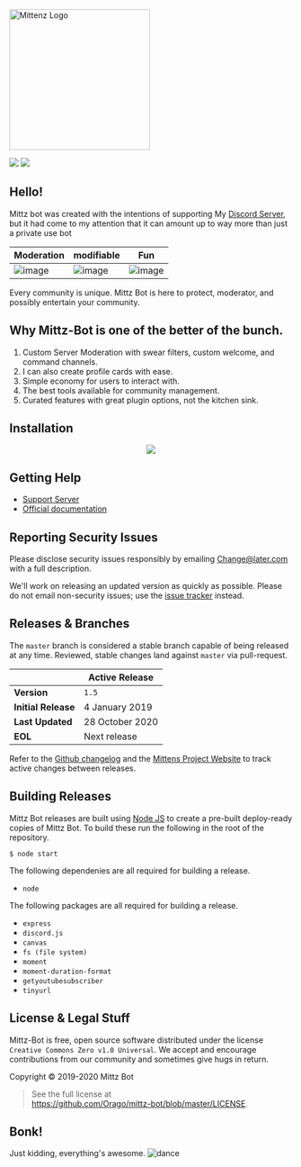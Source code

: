 
<img src="https://cdn.glitch.com/65f81ac1-5972-4a88-a61a-62585d79cfc0%2Fboxie-2048px.png" alt="Mittenz Logo" height=250 width=250/>

[![](https://img.shields.io/github/license/orago/mittz-bot.svg)](https://github.com/orago/mittz-bot/blob/master/LICENSE)
![](https://img.shields.io/github/commits-since/orago/mittz-bot/master.svg)


## Hello!

Mittz bot was created with the intentions of supporting My [Discord Server](https://discord.gg/zzthRpu), but it had come to my attention that it can amount up to way more than just a private use bot

| Moderation                                                                                                         | modifiable                                                                                                   | Fun                                                                                                     |
| ------------------------------------------------------------------------------------------------------------- | ------------------------------------------------------------------------------------------------------------- | ------------------------------------------------------------------------------------------------------------- |
| ![image](https://user-images.githubusercontent.com/1770056/51584623-2a9e5480-1ea4-11e9-9650-b37b0d6da609.png) | ![image](https://user-images.githubusercontent.com/1770056/51584966-8fa67a00-1ea5-11e9-8fe2-1b110035a025.png) | ![image](https://user-images.githubusercontent.com/1770056/51422470-00cfef80-1b7d-11e9-9d3f-25ada61cecea.png) |

Every community is unique. Mittz Bot is here to protect, moderator, and possibly entertain your community.

## Why Mittz-Bot is one of the better of the bunch.

1. Custom Server Moderation with swear filters, custom welcome, and command channels.
1. I can also create profile cards with ease.
1. Simple economy for users to interact with.
1. The best tools available for community management.
1. Curated features with great plugin options, not the kitchen sink.

## Installation

<div align="center"><a href="https://heroku.com/deploy?template=https://github.com/orago/mittz-bot" target="_blank"><img src="https://www.herokucdn.com/deploy/button.svg"></a></div>


## Getting Help

-   [Support Server](http://discord.gg/zzthRpu)
-   [Official documentation](https://mittenscat.herokuapp.com)

## Reporting Security Issues

Please disclose security issues responsibly by emailing Change@later.com with a full description.

We'll work on releasing an updated version as quickly as possible.
Please do not email non-security issues; use the [issue tracker](https://github.com/Orago/mittz-bot/issues) instead.

## Releases & Branches

The `master` branch is considered a stable branch capable of being released at any time. Reviewed, stable changes land against `master` via pull-request.

|                     | Active Release |
| ------------------- | -------------- |
| **Version**         | `1.5`          |
| **Initial Release** | 4 January 2019 |
| **Last Updated**    | 28 October 2020 |
| **EOL**             | Next release   |

Refer to the [Github changelog](https://github.com/Orago/mittz-bot/commits/master) and the [Mittens Project Website](https://mittenscat.herokuapp.com/changes/bot/#mittz) to track active changes between releases.

## Building Releases

Mittz Bot releases are built using [Node JS](https://http://nodejs.dev/) to create a pre-built deploy-ready copies of Mittz Bot. To build these run the following in the root of the repository.

```
$ node start
```

The following dependenies are all required for building a release.

-   `node`

The following packages are all required for building a release.

-   `express`
-   `discord.js`
-   `canvas`
-   `fs (file system)`
-   `moment`
-   `moment-duration-format`
-   `getyoutubesubscriber`
-   `tinyurl`

## License & Legal Stuff

Mittz-Bot is free, open source software distributed under the license `Creative Commons Zero v1.0 Universal`.
We accept and encourage contributions from our community and sometimes give hugs in return.

Copyright © 2019-2020 Mittz Bot


> See the full license at <Br><https://github.com/Orago/mittz-bot/blob/master/LICENSE>.

## Bonk!

Just kidding, everything's awesome. ![dance](http://images.v-cdn.net/dance.gif)
